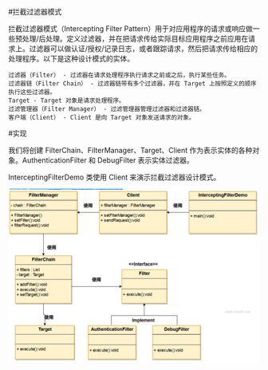 #拦截过滤器模式

拦截过滤器模式（Intercepting Filter Pattern）用于对应用程序的请求或响应做一些预处理/后处理。定义过滤器，并在把请求传给实际目标应用程序之前应用在请求上。过滤器可以做认证/授权/记录日志，或者跟踪请求，然后把请求传给相应的处理程序。以下是这种设计模式的实体。

    过滤器（Filter） - 过滤器在请求处理程序执行请求之前或之后，执行某些任务。
    过滤器链（Filter Chain） - 过滤器链带有多个过滤器，并在 Target 上按照定义的顺序执行这些过滤器。
    Target - Target 对象是请求处理程序。
    过滤管理器（Filter Manager） - 过滤管理器管理过滤器和过滤器链。
    客户端（Client） - Client 是向 Target 对象发送请求的对象。

#实现

我们将创建 FilterChain、FilterManager、Target、Client 作为表示实体的各种对象。AuthenticationFilter 和 DebugFilter 表示实体过滤器。

InterceptingFilterDemo 类使用 Client 来演示拦截过滤器设计模式。

![](../image/interceptingFilterPattern.png)